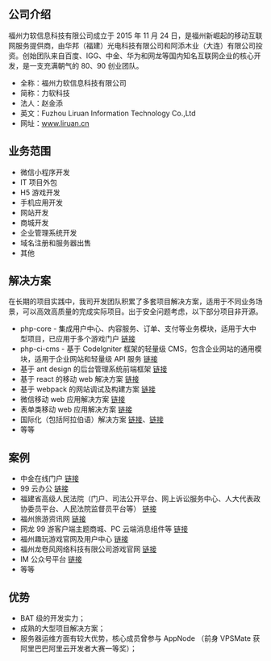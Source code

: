 ## 公司介绍
福州力软信息科技有限公司成立于 2015 年 11 月 24 日，是福州新崛起的移动互联网服务提供商，由华邦（福建）光电科技有限公司和阿添木业（大连）有限公司投资。创始团队来自百度、IGG、中金、华为和网龙等国内知名互联网企业的核心开发，是一支充满朝气的 80、90 创业团队。  

- 全称：福州力软信息科技有限公司  
- 简称：力软科技
- 法人：赵金添 
- 英文：Fuzhou Liruan Information Technology Co.,Ltd  
- 网址：www.liruan.cn  

## 业务范围
- 微信小程序开发
- IT 项目外包
- H5 游戏开发
- 手机应用开发
- 网站开发
- 商城开发
- 企业管理系统开发
- 域名注册和服务器出售
- 其他

## 解决方案
在长期的项目实践中，我司开发团队积累了多套项目解决方案，适用于不同业务场景，可以高效高质量的完成实际项目。出于安全问题考虑，以下部分项目非开源。
- php-core - 集成用户中心、内容服务、订单、支付等业务模块，适用于大中型项目，已应用于多个游戏门户 [链接](https://git.oschina.net/leicc/php-core)
- php-ci-cms - 基于 CodeIgniter 框架的轻量级 CMS，包含企业网站的通用模块，适用于企业网站和轻量级 API 服务 [链接](https://git.oschina.net/zhaojintian/cms)
- 基于 ant design 的后台管理系统前端框架 [链接](https://github.com/zhaotoday/react-antd)
- 基于 react 的移动 web 解决方案 [链接](https://github.com/zhaotoday/react)
- 基于 webpack 的网站调试及构建方案 [链接](https://github.com/zhaotoday/multi-page-website)
- 微信移动 web 应用解决方案 [链接](https://github.com/zhaotoday/react-weui)
- 表单类移动 web 应用解决方案 [链接](https://github.com/zhaotoday/react-antd-mobile)
- 国际化（包括阿拉伯语）解决方案 [链接](https://github.com/zhaotoday/react/blob/master/src/utils/i18n.js)、[链接](https://github.com/zhaotoday/arabic-styles)
- 等等

## 案例
- 中金在线门户 [链接](http://www.cnfol.com/)
- 99 云办公 [链接](http://oa.99.com/)
- 福建省高级人民法院（门户、司法公开平台、网上诉讼服务中心、人大代表政协委员平台、人民法院监督员平台等） [链接](http://fjcourt.gov.cn/)
- 福州旅游资讯网 [链接](http://fztour.gov.cn/)
- 网龙 99 游客户端主题商城、PC 云端消息组件等 [链接](http://im.101.com/nd)
- 福州趣玩游戏官网及用户中心 [链接](http://115.159.215.49:8080/)
- 福州龙卷风网络科技有限公司游戏官网 [链接](http://www.gltornado.com/)
- IM 公众号平台 [链接](http://im-official.social.web.sdp.101.com/)
- 等等

## 优势
- BAT 级的开发实力；
- 成熟的大型项目解决方案；
- 服务器运维方面有较大优势，核心成员曾参与 AppNode （前身 VPSMate 获阿里巴巴阿里云开发者大赛一等奖）；
